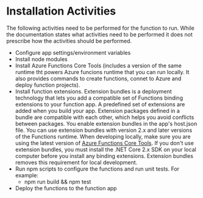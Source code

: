 # Installation Activities

The following activities need to be performed for the function to run. While the documentation states what activities need to be performed it
does not prescribe how the activities should be performed.

* Configure app settings/environment variables
* Install node modules
* Install Azure Functions Core Tools (includes a version of the same runtime tht powers Azure funcions runtime that you can run locally. It also provides commands to create functions, connet to Azure and deploy function projects).
* Install function extensions. Extension bundles is a deployment technology that lets you add a compatible set of Functions binding extensions to your function app. A predefined set of extensions are added when you build your app. Extension packages defined in a bundle are compatible with each other, which helps you avoid conflicts between packages. You enable extension bundles in the app's host.json file. You can use extension bundles with version 2.x and later versions of the Functions runtime. When developing locally, make sure you are using the latest version of [Azure Functions Core Tools](https://docs.microsoft.com/en-us/azure/azure-functions/functions-run-local#v2 "Microsoft Azure Documentation"). If you don't use extension bundles, you must install the .NET Core 2.x SDK on your local computer before you install any binding extensions. Extension bundles removes this requirement for local development.
* Run npm scripts to configure the functions and run unit tests. For example:
  * npm run build && npm test
* Deploy the functions to the function app
